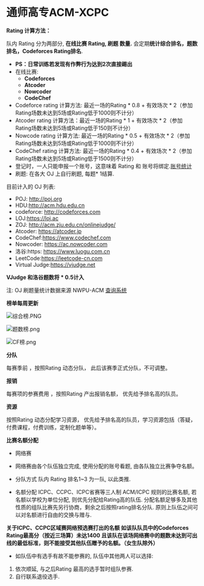 # 通师高专ACM-XCPC

**Rating 计算方法：**

队内 Rating 分为两部分, **在线比赛 Rating, 刷题 数量.** 会定期**统计综合排名，题数排名，Codeforces Rating排名**.

 - **PS：日常训练若发现有作弊行为达到2次直接踢出**
 - 在线比赛:
    - **Codeforces** 
    - **Atcoder**
    - **Nowcoder**
    - **CodeChef**
 - Codeforce rating 计算方法: 最近一场的Rating * 0.8 + 有效场次 * 2（参加Rating场数未达到5场或Rating低于1000则不计分）
 - Atcoder rating 计算方法：最近一场的Rating * 1 + 有效场次 * 2（参加Rating场数未达到5场或Rating低于150则不计分）
 - Nowcode rating 计算方法: 最近一场的Rating * 0.5 + 有效场次 * 2（参加Rating场数未达到5场或Rating低于1000则不计分）
 - CodeChef rating 计算方法: 最近一场的Rating * 0.4 + 有效场次 * 2（参加Rating场数未达到5场或Rating低于1500则不计分）
 - 登记时，一人只能申报一个账号，这意味着 Rating 和 账号将绑定.[账号统计](https://docs.qq.com/sheet/DYVRwTFhzYWtwZXNX?groupUin=2c50vMuLDKF6Uxpa3LKXwg%3D%3D&tdsourcetag=s_macqq_aiomsg&tab=BB08J2)
 - 刷题: 在各大 OJ 上自行刷题, 每题* 1结算.

  目前计入的 OJ 列表:

 - POJ: http://poj.org
 - HDU:http://acm.hdu.edu.cn 
 - codeforce: http://codeforces.com 
 - LOJ:https://loj.ac 
 - ZOJ: http://acm.zju.edu.cn/onlinejudge/
 - Atcoder: https://atcoder.jp 
 - CodeChef:https://www.codechef.com 
 - Nowcoder: https://ac.nowcoder.com
 - 洛谷:https: https://www.luogu.com.cn
 - LeetCode:https://leetcode-cn.com
 - Virtual Judge:https://vjudge.net


**VJudge 和洛谷题数将 * 0.5计入**

注: OJ 刷题量统计数据来源 NWPU-ACM [查询系统](https://ojhunt.com/statistics)

**榜单每周更新**

![综合榜.PNG](https://i.loli.net/2021/08/01/k2vuVzBrYD7f9T5.png)

![题数榜.png](https://i.loli.net/2021/08/01/ZDtN6A3QLgTozxM.png)

![CF榜.png](https://i.loli.net/2021/08/01/ItjWz7DRpVkEyC6.png)

 **分队**
 
每赛季前 ，按照Rating 动态分队， 此后该赛季正式分队，不可调整。

**报销**
 
每赛项的参赛费用 ，按照Rating 产出报销名额， 优先给予排名高的队员。


**资源**
 
按照Rating 动态分配学习资源， 优先给予排名高的队员，学习资源包括（答疑，付费课程，付费训练，定制化题单等）。

**比赛名额分配**

 -  网络赛

 - 网络赛由各个队伍独立完成, 使用分配的账号看题, 由各队独立比赛争夺名额。

 - 分队方式
队内 Rating 排名1~3 为一队, 以此类推.

- 名额分配
ICPC、CCPC、ICPC省赛等三人制 ACM/ICPC 规则的比赛名额, 若名额以学校为单位分配, 则优先分配给Rating高的队伍.
分配名额足够多及其他性质的组队比赛先另行协商，剩余之后按照rating排名分队.
原则上队伍之间可以对名额进行自由的交换与赠与.

**关于ICPC、CCPC区域赛网络预选赛打出的名额 如该队队员中的Codeforces Rating最高分（按近三场算）未达1400 且该队在该场网络赛中的题数未达到可出线的最低标准，则不能接受其他队伍赠予的名额。（女生队除外）**

- 如队伍中有选手有故不能参赛的, 队伍中其他两人可以选择:
1. 依次顺延, 与之后Rating 最高的选手暂时组队参赛.
2. 自行联系退役选手.
